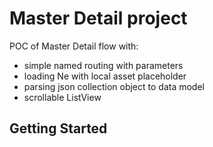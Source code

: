 # Master Detail project

POC of Master Detail flow with:
- simple named routing with parameters
- loading Ne with local asset placeholder
- parsing json collection object to data model
- scrollable ListView

## Getting Started

